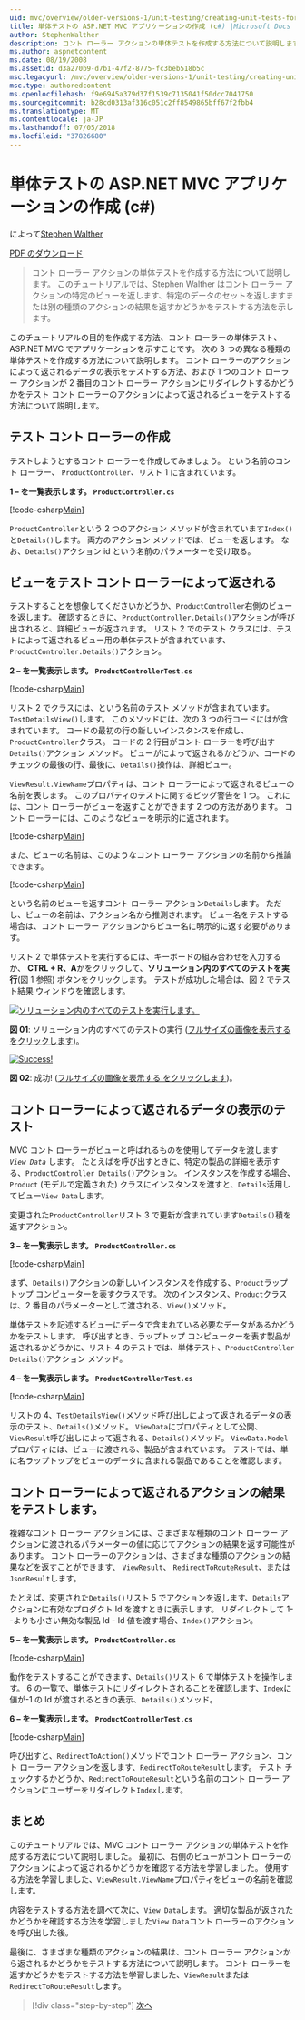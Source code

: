 ```yaml
---
uid: mvc/overview/older-versions-1/unit-testing/creating-unit-tests-for-asp-net-mvc-applications-cs
title: 単体テストの ASP.NET MVC アプリケーションの作成 (c#) |Microsoft Docs
author: StephenWalther
description: コント ローラー アクションの単体テストを作成する方法について説明します。 このチュートリアルでは、Stephen Walther はコント ローラーのアクションは、parti を返すかどうかをテストする方法を示します.
ms.author: aspnetcontent
ms.date: 08/19/2008
ms.assetid: d3a270b9-d7b1-47f2-8775-fc3beb518b5c
msc.legacyurl: /mvc/overview/older-versions-1/unit-testing/creating-unit-tests-for-asp-net-mvc-applications-cs
msc.type: authoredcontent
ms.openlocfilehash: f9e6945a379d37f1539c7135041f50dcc7041750
ms.sourcegitcommit: b28cd0313af316c051c2ff8549865bff67f2fbb4
ms.translationtype: MT
ms.contentlocale: ja-JP
ms.lasthandoff: 07/05/2018
ms.locfileid: "37826680"
---
```

<a name="creating-unit-tests-for-aspnet-mvc-applications-c"></a>単体テストの ASP.NET MVC アプリケーションの作成 (c#)
====================
によって[Stephen Walther](https://github.com/StephenWalther)

[PDF のダウンロード](http://download.microsoft.com/download/8/4/8/84843d8d-1575-426c-bcb5-9d0c42e51416/ASPNET_MVC_Tutorial_07_CS.pdf)

> コント ローラー アクションの単体テストを作成する方法について説明します。 このチュートリアルでは、Stephen Walther はコント ローラー アクションの特定のビューを返します、特定のデータのセットを返しますまたは別の種類のアクションの結果を返すかどうかをテストする方法を示します。


このチュートリアルの目的を作成する方法、コント ローラーの単体テスト、ASP.NET MVC でアプリケーションを示すことです。 次の 3 つの異なる種類の単体テストを作成する方法について説明します。 コント ローラーのアクションによって返されるデータの表示をテストする方法、および 1 つのコント ローラー アクションが 2 番目のコント ローラー アクションにリダイレクトするかどうかをテスト コント ローラーのアクションによって返されるビューをテストする方法について説明します。

## <a name="creating-the-controller-under-test"></a>テスト コント ローラーの作成

テストしようとするコント ローラーを作成してみましょう。 という名前のコント ローラー、 `ProductController`、リスト 1 に含まれています。

**1 – を一覧表示します。 `ProductController.cs`**

[!code-csharp[Main](creating-unit-tests-for-asp-net-mvc-applications-cs/samples/sample1.cs)]

`ProductController`という 2 つのアクション メソッドが含まれています`Index()`と`Details()`します。 両方のアクション メソッドでは、ビューを返します。 なお、`Details()`アクション id という名前のパラメーターを受け取る。

## <a name="testing-the-view-returned-by-a-controller"></a>ビューをテスト コント ローラーによって返される

テストすることを想像してくださいかどうか、`ProductController`右側のビューを返します。 確認するときに、`ProductController.Details()`アクションが呼び出されると、詳細ビューが返されます。 リスト 2 でのテスト クラスには、テストによって返されるビュー用の単体テストが含まれています、`ProductController.Details()`アクション。

**2 – を一覧表示します。 `ProductControllerTest.cs`**

[!code-csharp[Main](creating-unit-tests-for-asp-net-mvc-applications-cs/samples/sample2.cs)]

リスト 2 でクラスには、という名前のテスト メソッドが含まれています。`TestDetailsView()`します。 このメソッドには、次の 3 つの行コードにはが含まれています。 コードの最初の行の新しいインスタンスを作成し、`ProductController`クラス。 コードの 2 行目がコント ローラーを呼び出す`Details()`アクション メソッド。 ビューがによって返されるかどうか、コードのチェックの最後の行、最後に、`Details()`操作は、詳細ビュー。

`ViewResult.ViewName`プロパティは、コント ローラーによって返されるビューの名前を表します。 このプロパティのテストに関するビッグ警告を 1 つ。 これには、コント ローラーがビューを返すことができます 2 つの方法があります。 コント ローラーには、このようなビューを明示的に返されます。

[!code-csharp[Main](creating-unit-tests-for-asp-net-mvc-applications-cs/samples/sample3.cs)]

また、ビューの名前は、このようなコント ローラー アクションの名前から推論できます。

[!code-csharp[Main](creating-unit-tests-for-asp-net-mvc-applications-cs/samples/sample4.cs)]

という名前のビューを返すコント ローラー アクション`Details`します。 ただし、ビューの名前は、アクション名から推測されます。 ビュー名をテストする場合は、コント ローラー アクションからビュー名に明示的に返す必要があります。

リスト 2 で単体テストを実行するには、キーボードの組み合わせを入力するか、 **CTRL + R、A**かをクリックして、**ソリューション内のすべてのテストを実行**(図 1 参照) ボタンをクリックします。 テストが成功した場合は、図 2 でテスト結果 ウィンドウを確認します。


[![ソリューション内のすべてのテストを実行します。](creating-unit-tests-for-asp-net-mvc-applications-cs/_static/image2.png)](creating-unit-tests-for-asp-net-mvc-applications-cs/_static/image1.png)

**図 01**: ソリューション内のすべてのテストの実行 ([フルサイズの画像を表示する をクリックします](creating-unit-tests-for-asp-net-mvc-applications-cs/_static/image3.png))。


[![Success!](creating-unit-tests-for-asp-net-mvc-applications-cs/_static/image5.png)](creating-unit-tests-for-asp-net-mvc-applications-cs/_static/image4.png)

**図 02**: 成功! ([フルサイズの画像を表示する をクリックします](creating-unit-tests-for-asp-net-mvc-applications-cs/_static/image6.png))。


## <a name="testing-the-view-data-returned-by-a-controller"></a>コント ローラーによって返されるデータの表示のテスト

MVC コント ローラーがビューと呼ばれるものを使用してデータを渡します *`View Data`* します。 たとえばを呼び出すときに、特定の製品の詳細を表示する、`ProductController Details()`アクション。 インスタンスを作成する場合、 `Product` (モデルで定義された) クラスにインスタンスを渡すと、`Details`活用してビュー`View Data`します。

変更された`ProductController`リスト 3 で更新が含まれています`Details()`積を返すアクション。

**3 – を一覧表示します。 `ProductController.cs`**

[!code-csharp[Main](creating-unit-tests-for-asp-net-mvc-applications-cs/samples/sample5.cs)]

まず、`Details()`アクションの新しいインスタンスを作成する、`Product`ラップトップ コンピューターを表すクラスです。 次のインスタンス、`Product`クラスは、2 番目のパラメーターとして渡される、`View()`メソッド。

単体テストを記述するビューにデータで含まれている必要なデータがあるかどうかをテストします。 呼び出すとき、ラップトップ コンピューターを表す製品が返されるかどうかに、リスト 4 のテストでは、単体テスト、`ProductController Details()`アクション メソッド。

**4 – を一覧表示します。 `ProductControllerTest.cs`**

[!code-csharp[Main](creating-unit-tests-for-asp-net-mvc-applications-cs/samples/sample6.cs)]

リストの 4、`TestDetailsView()`メソッド呼び出しによって返されるデータの表示のテスト、`Details()`メソッド。 `ViewData`にプロパティとして公開、`ViewResult`呼び出しによって返される、`Details()`メソッド。 `ViewData.Model`プロパティには、ビューに渡される、製品が含まれています。 テストでは、単に名ラップトップをビューのデータに含まれる製品であることを確認します。

## <a name="testing-the-action-result-returned-by-a-controller"></a>コント ローラーによって返されるアクションの結果をテストします。

複雑なコント ローラー アクションには、さまざまな種類のコント ローラー アクションに渡されるパラメーターの値に応じてアクションの結果を返す可能性があります。 コント ローラーのアクションは、さまざまな種類のアクションの結果などを返すことができます、 `ViewResult`、 `RedirectToRouteResult`、または`JsonResult`します。

たとえば、変更された`Details()`リスト 5 でアクションを返します、`Details`アクションに有効なプロダクト Id を渡すときに表示します。 リダイレクトして 1--よりも小さい無効な製品 Id - Id 値を渡す場合、`Index()`アクション。

**5 – を一覧表示します。 `ProductController.cs`**

[!code-csharp[Main](creating-unit-tests-for-asp-net-mvc-applications-cs/samples/sample7.cs)]

動作をテストすることができます、`Details()`リスト 6 で単体テストを操作します。 6 の一覧で、単体テストにリダイレクトされることを確認します、`Index`に値が-1 の Id が渡されるときの表示、`Details()`メソッド。

**6 – を一覧表示します。 `ProductControllerTest.cs`**

[!code-csharp[Main](creating-unit-tests-for-asp-net-mvc-applications-cs/samples/sample8.cs)]

呼び出すと、`RedirectToAction()`メソッドでコント ローラー アクション、コント ローラー アクションを返します、`RedirectToRouteResult`します。 テスト チェックするかどうか、`RedirectToRouteResult`という名前のコント ローラー アクションにユーザーをリダイレクト`Index`します。

## <a name="summary"></a>まとめ

このチュートリアルでは、MVC コント ローラー アクションの単体テストを作成する方法について説明しました。 最初に、右側のビューがコント ローラーのアクションによって返されるかどうかを確認する方法を学習しました。 使用する方法を学習しました、`ViewResult.ViewName`プロパティをビューの名前を確認します。

内容をテストする方法を調べて次に、`View Data`します。 適切な製品が返されたかどうかを確認する方法を学習しました`View Data`コント ローラーのアクションを呼び出した後。

最後に、さまざまな種類のアクションの結果は、コント ローラー アクションから返されるかどうかをテストする方法について説明します。 コント ローラーを返すかどうかをテストする方法を学習しました、`ViewResult`または`RedirectToRouteResult`します。

> [!div class="step-by-step"]
> [次へ](creating-unit-tests-for-asp-net-mvc-applications-vb.md)
